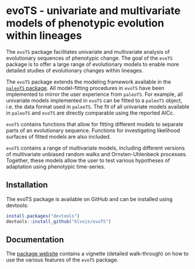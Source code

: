 
<!-- README.md is generated from README.Rmd. Please edit that file -->

# evoTS - univariate and multivariate models of phenotypic evolution within lineages

<!-- badges: start -->
<!-- badges: end -->

The `evoTS` package facilitates univariate and multivariate analysis of
evolutionary sequences of phenotypic change. The goal of the `evoTS`
package is to offer a large range of evolutionary models to enable more
detailed studies of evolutionary changes within lineages.

The `evoTS` package extends the modeling framework available in the
<a href="https://cran.r-project.org/web/packages/paleoTS/index.html">
`paleoTS` package</a>. All model-fitting procedures in `evoTS` have been
implemented to mirror the user experience from `paleoTS`. For example,
all univariate models implemented in `evoTS` can be fitted to a
`paleoTS` object, i.e. the data format used in `paleoTS`. The fit of all
univariate models available in `paleoTS` and `evoTS` are directly
comparable using the reported AICc.

`evoTS` contains functions that allow for fitting different models to
separate parts of an evolutionary sequence. Functions for investigating
likelihood surfaces of fitted models are also included.

`evoTS` contains a range of multivariate models, including different
versions of multivariate unbiased random walks and Ornsten-Uhlenbeck
processes. Together, these models allow the user to test various
hypotheses of adaptation using phenotypic time-series.

## Installation

The evoTS package is available on GitHub and can be installed using
devtools:

``` r
install.packages("devtools")
devtools::install_github("klvoje/evoTS")
```

## Documentation

The <a href="https://klvoje.github.io/evoTS/index.html">package
website</a> contains a vignette (detailed walk-through) on how to use
the various features of the `evoTS` package.
